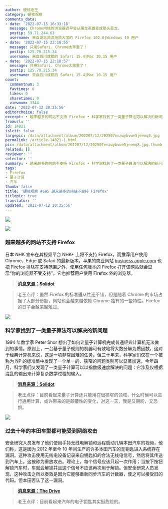 ```yaml
---
author: 硬核老王
category: 硬核观察
comments_data:
- date: '2022-07-15 16:33:18'
  message: Chrome内核的浏览器迟早会从屠龙英雄变成那头恶龙。
  postip: 59.71.244.63
  username: 来自湖北武汉地质大学的 Firefox 102.0|Windows 10 用户
- date: '2022-07-15 22:18:55'
  message: 只用Safari. Chrome太笨重了！
  postip: 125.70.215.34
  username: 来自四川成都的 Safari 15.4|Mac 10.15 用户
- date: '2022-07-15 22:18:57'
  message: 只用Safari. Chrome太笨重了！
  postip: 125.70.215.34
  username: 来自四川成都的 Safari 15.4|Mac 10.15 用户
count:
  commentnum: 3
  favtimes: 0
  likes: 0
  sharetimes: 0
  viewnum: 3344
date: '2022-07-12 20:25:56'
editorchoice: false
excerpt: • 越来越多的网站不支持 Firefox • 科学家找到了一类量子算法可以解决的新问题 • 过去十年的本田车型都可能受到网络攻击
fromurl: ''
id: 14821
islctt: false
largepic: /data/attachment/album/202207/12/202507enawybvwe5jeemq8.jpg
permalink: /article-14821-1.html
pic: /data/attachment/album/202207/12/202507enawybvwe5jeemq8.jpg.thumb.jpg
related: []
reviewer: ''
selector: ''
summary: • 越来越多的网站不支持 Firefox • 科学家找到了一类量子算法可以解决的新问题 • 过去十年的本田车型都可能受到网络攻击
tags:
- Firefox
- 量子计算
- 汽车
thumb: false
title: '硬核观察 #695 越来越多的网站不支持 Firefox'
titlepic: true
translator: ''
updated: '2022-07-12 20:25:56'
---
```


![](/data/attachment/album/202207/12/202507enawybvwe5jeemq8.jpg)


![](/data/attachment/album/202207/12/202518jma8z85hasm88i1f.jpg)


### 越来越多的网站不支持 Firefox


日本 NHK 宣布在其视频平台 NHK+ 上将不支持 Firefox，而推荐用户使用 Chrome、Edge 或 Safari 的最新版本。苹果的商业网站 [business.apple.com](http://business.apple.com/) 也把 Firefox 排除在支持范围之外，使用任何版本的 Firefox 打开该网站就会显示“你的浏览器不受支持”，它也推荐用户使用 Firefox 外的浏览器。



> 
> **[消息来源：Solidot](https://www.solidot.org/story?sid=72096)**
> 
> 
> 



> 
> 老王点评：虽然 Firefox 的标准遵从性还不错，但是随着 Chrome 的市场占据了大部分份额，网站也会越来越依赖 Chrome 独有的一些特性。Firefox 的日子会越来越难过。
> 
> 
> 


![](/data/attachment/album/202207/12/202529lvzs50cmljsdzvss.jpg)


### 科学家找到了一类量子算法可以解决的新问题


1994 年数学家 Peter Shor 想出了如何让量子计算机完成普通经典计算机无法做到的事情。原则上，一台基于量子规则的机器可有效地将大数分解为质因数，这对于经典计算机来说，这是一项非常困难的任务。但三十年来，科学家们仅在一个被称为 NP 的标准集中发现了一个单一的、狭窄的问题类别可以显著加速。今年四月，科学家们又发现了一类量子计算可以以指数级速度解决的问题：它涉及仅根据混乱的输出来计算复杂数学过程的输入。



> 
> **[消息来源：Solidot](https://www.solidot.org/story?sid=72102)**
> 
> 
> 



> 
> 老王点评：目前看起来量子计算还只能用在很狭窄的领域，什么时候可以进行通用计算，或许带来的是颠覆性的变化，对这一天，我是又期盼，又恐惧。
> 
> 
> 


![](/data/attachment/album/202207/12/202542n9tfkj8b6unfwnnu.jpg)


### 过去十年的本田车型都可能受到网络攻击


安全研究人员发布了他们使用手持无线电解锁和远程启动几辆本田汽车的视频，他们称，这是因为 2012 年至今 10 年间生产的许多本田汽车的无钥匙进入系统存在漏洞。这种攻击使用无线电设备记录来自钥匙扣的合法无线电信号，然后将其传送到汽车上。这被称为重放攻击。理论上，每个信号应该只起一次作用；当按下按钮解锁汽车时，车就会解锁并且这个信号不应该再次用于解锁。但安全研究人员发现，这种攻击之所以奏效是因为它能够重新同步汽车的计数器，使之可以接受旧的代码。但本田否认了这一漏洞。



> 
> **[消息来源：The Drive](https://www.thedrive.com/news/i-tried-the-honda-keyfob-hack-on-my-own-car-it-totally-worked)**
> 
> 
> 



> 
> 老王点评：目前看起来汽车的电子钥匙其实挺危险的。
> 
> 
>